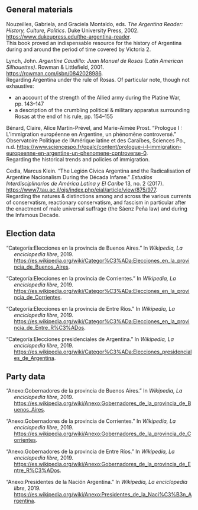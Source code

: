 <!--

This is the main document. Since pandoc-citedoc is fairly limited in functionality we cobble the final result together
out of several fragments.

-->

## General materials

<!--

The bibliographical entries of this general section are generated from General.markdown, and then manually spliced here
from the produced fragment so as to allow the addition of remarks.

-->

Nouzeilles, Gabriela, and Graciela Montaldo, eds. *The Argentina Reader: History, Culture, Politics*. Duke University Press, 2002. <https://www.dukeupress.edu/the-argentina-reader>.  
This book proved an indispensable resource for the history of Argentina
during and around the period of time covered by Victoria 2.

<!-- breather -->

Lynch, John. *Argentine Caudillo: Juan Manuel de Rosas (Latin American Silhouettes)*. Rowman & Littlefield, 2001. <https://rowman.com/isbn/0842028986>.  
Regarding Argentina under the rule of Rosas. Of particular note, though
not exhaustive:

-   an account of the strength of the Allied army during the Platine
    War, pp. 143–147
-   a description of the crumbling political & military apparatus
    surrounding Rosas at the end of his rule, pp. 154–155

<!-- breather -->

Bénard, Claire, Alice Martin-Prével, and Marie-Aimée Prost. “Prologue I : L’immigration européenne en Argentine, un phénomène controversé.” Observatoire Politique de l’Amérique latine et des Caraïbes, Sciences Po., n.d. <https://www.sciencespo.fr/opalc/content/prologue-i-l-immigration-europeenne-en-argentine-un-phenomene-controverse-0>.  
Regarding the historical trends and policies of immigration.

<!-- breather -->

Cedla, Marcus Klein. “The Legión Cívica Argentina and the Radicalisation of Argentine Nacionalism During the Década Infame.” *Estudios Interdisciplinarios de América Latina y El Caribe* 13, no. 2 (2017). <https://www7.tau.ac.il/ojs/index.php/eial/article/view/875/977>.  
Regarding the natures & distinctions among and across the various
currents of conservatism, reactionary conservatism, and fascism in
particular after the enactment of male universal suffrage (the Sáenz
Peña law) and during the Infamous Decade.

<!--

Subsequent bibliographical sections have no remarks, and hence are put together by the assembling script without the
need for manual intervention.

-->

## Election data

<div id="refs" class="references csl-bib-body hanging-indent">

<div id="ref-ba-elections" class="csl-entry">

“Categoría:Elecciones en la provincia de Buenos Aires.” In *Wikipedia,
La enciclopedia libre*, 2019.
<https://es.wikipedia.org/wiki/Categor%C3%ADa:Elecciones_en_la_provincia_de_Buenos_Aires>.

</div>

<div id="ref-crt-elections" class="csl-entry">

“Categoría:Elecciones en la provincia de Corrientes.” In *Wikipedia, La
enciclopedia libre*, 2019.
<https://es.wikipedia.org/wiki/Categor%C3%ADa:Elecciones_en_la_provincia_de_Corrientes>.

</div>

<div id="ref-ent-elections" class="csl-entry">

“Categoría:Elecciones en la provincia de Entre Ríos.” In *Wikipedia, La
enciclopedia libre*, 2019.
<https://es.wikipedia.org/wiki/Categor%C3%ADa:Elecciones_en_la_provincia_de_Entre_R%C3%ADos>.

</div>

<div id="ref-ar-elections" class="csl-entry">

“Categoría:Elecciones presidenciales de Argentina.” In *Wikipedia, La
enciclopedia libre*, 2019.
<https://es.wikipedia.org/wiki/Categor%C3%ADa:Elecciones_presidenciales_de_Argentina>.

</div>

</div>

## Party data

<div id="refs" class="references csl-bib-body hanging-indent">

<div id="ref-ba-governors" class="csl-entry">

“Anexo:Gobernadores de la provincia de Buenos Aires.” In *Wikipedia, La
enciclopedia libre*, 2019.
<https://es.wikipedia.org/wiki/Anexo:Gobernadores_de_la_provincia_de_Buenos_Aires>.

</div>

<div id="ref-crt-governors" class="csl-entry">

“Anexo:Gobernadores de la provincia de Corrientes.” In *Wikipedia, La
enciclopedia libre*, 2019.
<https://es.wikipedia.org/wiki/Anexo:Gobernadores_de_la_provincia_de_Corrientes>.

</div>

<div id="ref-ent-governors" class="csl-entry">

“Anexo:Gobernadores de la provincia de Entre Ríos.” In *Wikipedia, La
enciclopedia libre*, 2019.
<https://es.wikipedia.org/wiki/Anexo:Gobernadores_de_la_provincia_de_Entre_R%C3%ADos>.

</div>

<div id="ref-ar-presidents" class="csl-entry">

“Anexo:Presidentes de la Nación Argentina.” In *Wikipedia, La
enciclopedia libre*, 2019.
<https://es.wikipedia.org/wiki/Anexo:Presidentes_de_la_Naci%C3%B3n_Argentina>.

</div>

</div>
